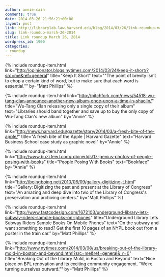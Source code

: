 ```yaml
---
author: annie-cain
comments: true
date: 2014-03-26 21:56:21+00:00
layout: post
link: http://librarylab.law.harvard.edu/blog/2014/03/26/link-roundup-march-26-2014/
slug: link-roundup-march-26-2014
title: Link roundup March 26, 2014
wordpress_id: 1900
categories:
- roundup
---
```


{% include roundup-item.html
  link="http://opinionator.blogs.nytimes.com/2014/03/24/keep-it-short/?src=me&ref=general"
  title="Keep It Short"
  text="\"The point of brevity isn’t to chop a certain kind of word, but to make sure that each word is essential.\""
  by="Matt Phillips"
%}

{% include roundup-item.html
  link="http://pitchfork.com/news/54518-wu-tang-clan-announce-another-new-album-once-upon-a-time-in-shaolin/"
  title="Wu-Tang Clan releasing only a single copy of their album"
  text="Libraries should band together and save up to buy the only copy of Wu-Tang Clan's new album"
  by="Annie"
%}

{% include roundup-item.html
  link="http://news.harvard.edu/gazette/story/2014/03/a-fresh-bite-of-the-apple/"
  title="A fresh bite of the Apple | Harvard Gazette"
  text="Harvard Business School case study as graphic novel"
  by="Annie"
%}

{% include roundup-item.html
  link="http://www.buzzfeed.com/robinedds/17-genius-photos-of-people-posing-with-books"
  title="People Posing With Books"
  text="Bookface"
  by="Annie"
%}

{% include roundup-item.html
  link="http://boingboing.net/2010/06/09/gallery-digitizing-t.html"
  title="Gallery: Digitizing the past and present at the Library of Congress"
  text="An amazing and deep dive into two of the Library of Congress's preservation and archiving centers."
  by="Matt Phillips"
%}

{% include roundup-item.html
  link="http://www.fastcodesign.com/1672103/underground-library-lets-subway-riders-sample-books-on-iphones"
  title="Underground Library Lets Subway Riders Sample Books On Mobile Phones"
  text="On the subway and want something to read? Get the first 10 pages of an NYPL book out from a poster in the train car."
  by="Matt Phillips"
%}

{% include roundup-item.html
  link="http://www.nytimes.com/2014/03/08/us/breaking-out-of-the-library-mold-in-boston-and-beyond.html?src=me&ref=general&_r=0"
  title="Breaking Out of the Library Mold, in Boston and Beyond"
  text="Nice piece on BPL renovation and its exciting community engagement. “We’re turning ourselves outward.”"
  by="Matt Phillips"
%}
